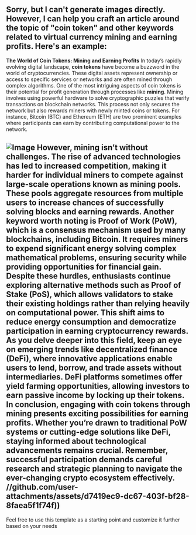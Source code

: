 Sorry, but I can't generate images directly. However, I can help you craft an article around the topic of "coin token" and other keywords related to virtual currency mining and earning profits. Here's an example:
---
**The World of Coin Tokens: Mining and Earning Profits**
In today’s rapidly evolving digital landscape, **coin tokens** have become a buzzword in the world of cryptocurrencies. These digital assets represent ownership or access to specific services or networks and are often mined through complex algorithms. One of the most intriguing aspects of coin tokens is their potential for profit generation through processes like **mining**.
Mining involves using powerful hardware to solve cryptographic puzzles that verify transactions on blockchain networks. This process not only secures the network but also rewards miners with newly minted coins or tokens. For instance, Bitcoin (BTC) and Ethereum (ETH) are two prominent examples where participants can earn by contributing computational power to the network.

![Image](https://github.com/user-attachments/assets/4a25d116-2220-4385-b08e-f287af8fcbc4)
However, mining isn’t without challenges. The rise of advanced technologies has led to increased competition, making it harder for individual miners to compete against large-scale operations known as **mining pools**. These pools aggregate resources from multiple users to increase chances of successfully solving blocks and earning rewards.
Another keyword worth noting is **Proof of Work (PoW)**, which is a consensus mechanism used by many blockchains, including Bitcoin. It requires miners to expend significant energy solving complex mathematical problems, ensuring security while providing opportunities for financial gain.
Despite these hurdles, enthusiasts continue exploring alternative methods such as **Proof of Stake (PoS)**, which allows validators to stake their existing holdings rather than relying heavily on computational power. This shift aims to reduce energy consumption and democratize participation in earning cryptocurrency rewards.
As you delve deeper into this field, keep an eye on emerging trends like **decentralized finance (DeFi)**, where innovative applications enable users to lend, borrow, and trade assets without intermediaries. DeFi platforms sometimes offer yield farming opportunities, allowing investors to earn passive income by locking up their tokens.
In conclusion, engaging with coin tokens through mining presents exciting possibilities for earning profits. Whether you’re drawn to traditional PoW systems or cutting-edge solutions like DeFi, staying informed about technological advancements remains crucial. Remember, successful participation demands careful research and strategic planning to navigate the ever-changing crypto ecosystem effectively.
 //github.com/user-attachments/assets/d7419ec9-dc67-403f-bf28-8faea5f1f74f))
--- 
Feel free to use this template as a starting point and customize it further based on your needs
